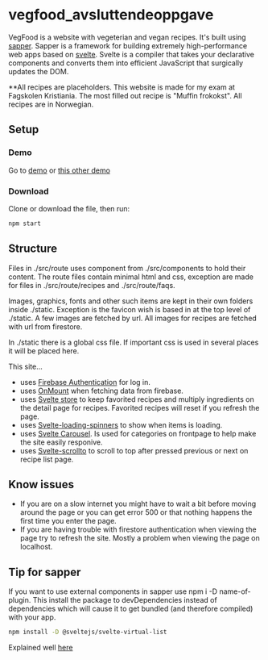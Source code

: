 # vegfood_avsluttendeoppgave
 
VegFood is a website with vegeterian and vegan recipes. It's  built using <a href="https://sapper.svelte.dev/">sapper</a>. Sapper is a framework for building extremely high-performance web apps based on <a href="https://svelte.dev//">svelte</a>. Svelte is a compiler that takes your declarative components and converts them into efficient JavaScript that surgically updates the DOM.

**All recipes are placeholders. This website is made for my exam at Fagskolen Kristiania. The most filled out recipe is "Muffin frokokst". All recipes are in Norwegian.


## Setup

### Demo
Go to <a href="https://vegfood-avsluttendeoppgave.now.sh/">demo</a> or <a href="https://vegfood-avsluttendeoppgave.now.sh/">this other demo</a>


### Download
Clone or download the file, then run:
```bash
npm start
```


## Structure

Files in ./src/route uses component from ./src/components to hold their content. The route files contain minimal html and css, exception are made for files in ./src/route/recipes and ./src/route/faqs.

Images, graphics, fonts and other such items are kept in their own folders inside ./static. Exception is the favicon wish is based in at the top level of ./static. A few images are fetched by url. All images for recipes are fetched with url from firestore.

In ./static there is a global css file. If important css is used in several places it will be placed here.

This site...
- uses <a href="https://firebase.google.com/docs/auth">Firebase Authentication</a> for log in.
- uses <a href="https://svelte.dev/docs#onMount">OnMount</a> when fetching data from firebase.
- uses <a href="https://svelte.dev/docs#svelte_store">Svelte store</a> to keep favorited recipes and multiply ingredients on the detail page for recipes. Favorited recipes will reset if you refresh the page.
- uses <a href="https://github.com/Schum123/svelte-loading-spinners#svelte-loading-spinners">Svelte-loading-spinners</a> to show when items is loading.
- uses <a href="https://github.com/beyonk-adventures/svelte-carousel#svelte-carousel">Svelte Carousel</a>. Is used for categories on frontpage to help make the site easily responive.
- uses <a href="https://www.npmjs.com/package/svelte-scrollto">Svelte-scrollto</a> to scroll to top after pressed previous or next on recipe list page.


## Know issues

- If you are on a slow internet you might have to wait a bit before moving around the page or you can get error 500 or that nothing happens the first time you enter the page.
- If you are having trouble with firestore authentication when viewing the page try to refresh the site. Mostly a problem when viewing the page on localhost.


## Tip for sapper

If you want to use external components in sapper use npm i -D name-of-plugin. This install the package to devDependencies instead of dependencies which will cause it to get bundled (and therefore compiled) with your app. 

```bash
npm install -D @sveltejs/svelte-virtual-list
```

Explained well <a href="https://github.com/sveltejs/sapper-template#using-external-components">here</a>